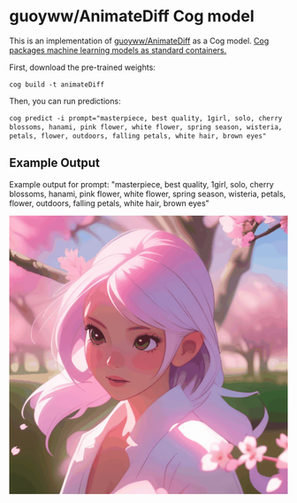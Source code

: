 # guoyww/AnimateDiff Cog model

This is an implementation of [guoyww/AnimateDiff](https://github.com/guoyww/animatediff/) as a Cog model. [Cog packages machine learning models as standard containers.](https://github.com/replicate/cog)

First, download the pre-trained weights:

    cog build -t animateDiff

Then, you can run predictions:

    cog predict -i prompt="masterpiece, best quality, 1girl, solo, cherry blossoms, hanami, pink flower, white flower, spring season, wisteria, petals, flower, outdoors, falling petals, white hair, brown eyes"

## Example Output

Example output for prompt: "masterpiece, best quality, 1girl, solo, cherry blossoms, hanami, pink flower, white flower, spring season, wisteria, petals, flower, outdoors, falling petals, white hair, brown eyes"

![alt text](output.gif)
